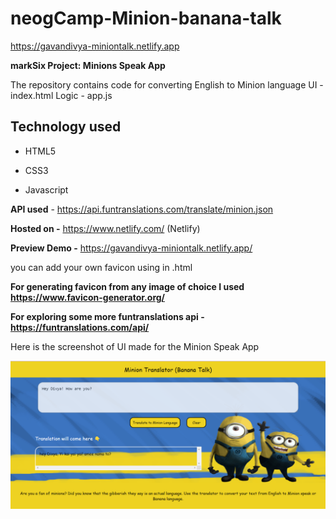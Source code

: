 # neogCamp-Minion-banana-talk
https://gavandivya-miniontalk.netlify.app

**markSix
Project: Minions Speak App**

The repository contains code for converting English to Minion language
UI - index.html
Logic - app.js

## Technology used
- HTML5

- CSS3

- Javascript

**API used** - https://api.funtranslations.com/translate/minion.json

**Hosted on -** https://www.netlify.com/ (Netlify)

**Preview Demo -**  https://gavandivya-miniontalk.netlify.app/

you can add your own favicon using <link> in .html

<link rel="icon" type="image/png" sizes="32x32" href="./images/favicon-32x32.png">

**For generating favicon from any image of choice I used https://www.favicon-generator.org/**

**For exploring some more funtranslations api - https://funtranslations.com/api/**

Here is the screenshot of UI made for the Minion Speak App

![This is an image](https://raw.githubusercontent.com/gavandivya/neogCamp-Minion-banana-talk/main/images/minionspeak.png)


